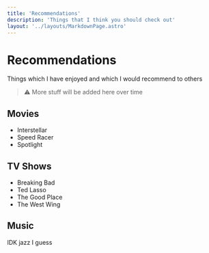```yaml
---
title: 'Recommendations'
description: 'Things that I think you should check out'
layout: '../layouts/MarkdownPage.astro'
---
```


# Recommendations

Things which I have enjoyed and which I would recommend to others

> ⚠️ More stuff will be added here over time

## Movies

- Interstellar
- Speed Racer
- Spotlight

## TV Shows

- Breaking Bad
- Ted Lasso
- The Good Place
- The West Wing

## Music

IDK jazz I guess
